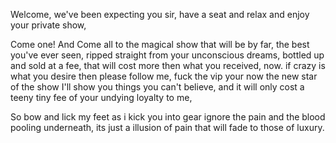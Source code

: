 Welcome, we've been expecting you sir, have a seat and relax and enjoy your private show, 

Come one! And Come all to the magical show that will be by far, the best you've ever seen, ripped straight from your unconscious dreams, bottled up and sold at a fee, that will cost more then what you received, now. if crazy is what you desire then please follow me, fuck the vip your now the new star of the show I'll show you things you can't believe, and it will only cost a teeny tiny fee of your undying loyalty to me,

So bow and lick my feet as i kick you into gear ignore the pain and the blood pooling underneath, its just a illusion of pain that will fade to those of luxury.
